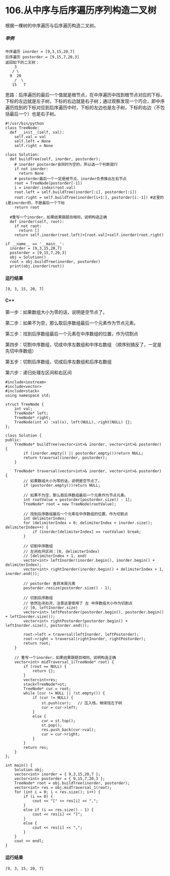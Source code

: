 # 106.从中序与后序遍历序列构造二叉树
根据一棵树的中序遍历与后序遍历构造二叉树。

##### 举例
    中序遍历 inorder = [9,3,15,20,7]
    后序遍历 postorder = [9,15,7,20,3]
    返回如下的二叉树：
        3
       / \
      9  20
        /  \
       15   7

思路：后序遍历的最后一个值就是根节点，在中序遍历中找到根节点对应的下标，下标的左边就是左子树，下标的右边就是右子树；通过观察发现一个巧合，即中序遍历找到的下标对应到后序遍历中时，下标的左边也是左子树，下标的右边（不包括最后一个）也是右子树。

    #!/usr/bin/python
    class TreeNode:
      def __init__(self, val):
        self.val = val
        self.left = None
        self.right = None

    class Solution:
      def buildTree(self, inorder, postorder):
        # inorder postorder会同时为空的，所以选一个判断就行
        if not inorder:
          return None
        # postorder最后一个一定是根节点，inorder负责推出左右节点
        root = TreeNode(postorder[-1])
        i = inorder.index(root.val)
        root.left = self.buildTree(inorder[:i], postorder[:i])
        root.right = self.buildTree(inorder[i+1:], postorder[i:-1]) #这里的i是inorder的，不是最后一个下标
        return root
      
      #重写一个inorder，如果结果跟题目相同，说明构造正确
      def inorder(self, root):
        if not root:
          return []
        return self.inorder(root.left)+[root.val]+self.inorder(root.right)

    if __name__ == '__main__':
      inorder = [9,3,15,20,7]
      postorder = [9,15,7,20,3]
      obj = Solution()
      root = obj.buildTree(inorder, postorder)
      print(obj.inorder(root))
      
#### 运行结果
    [9, 3, 15, 20, 7]

#### C++

第一步：如果数组大小为零的话，说明是空节点了。

第二步：如果不为空，那么取后序数组最后一个元素作为节点元素。

第三步：找到后序数组最后一个元素在中序数组的位置，作为切割点

第四步：切割中序数组，切成中序左数组和中序右数组 （顺序别搞反了，一定是先切中序数组）

第五步：切割后序数组，切成后序左数组和后序右数组

第六步：递归处理左区间和右区间

    #include<iostream>
    #include<vector>
    #include<stack>
    using namespace std;

    struct TreeNode {
        int val;
        TreeNode* left;
        TreeNode* right;
        TreeNode(int x) :val(x), left(NULL), right(NULL) {};
    };

    class Solution {
    public:
        TreeNode* buildTree(vector<int>& inorder, vector<int>& postorder) {
            if (inorder.empty() || postorder.empty())return NULL;
            return traversal(inorder, postorder);
        }

        TreeNode* traversal(vector<int>& inorder, vector<int>& postorder) {
            // 如果数组大小为零的话，说明是空节点了。
            if (postorder.empty())return NULL;

            // 如果不为空，那么取后序数组最后一个元素作为节点元素。
            int rootValue = postorder[postorder.size() - 1];
            TreeNode* root = new TreeNode(rootValue);

            // 找到后序数组最后一个元素在中序数组的位置，作为切割点
            int delimiterIndex;
            for (delimiterIndex = 0; delimiterIndex < inorder.size(); delimiterIndex++) {
                if (inorder[delimiterIndex] == rootValue) break;
            }

            // 切割中序数组
            // 左闭右开区间：[0, delimiterIndex)
            // [delimiterIndex + 1, end)
            vector<int> leftInorder(inorder.begin(), inorder.begin() + delimiterIndex);
            vector<int> rightInorder(inorder.begin() + delimiterIndex + 1, inorder.end());

            // postorder 舍弃末尾元素
            postorder.resize(postorder.size() - 1);

            // 切割后序数组
            // 依然左闭右开，注意这里使用了 左 中序数组大小作为切割点
            // [0, leftInorder.size)
            vector<int> leftPostorder(postorder.begin(), postorder.begin() + leftInorder.size());
            vector<int> rightPostorder(postorder.begin() + leftInorder.size(), postorder.end());

            root->left = traversal(leftInorder, leftPostorder);
            root->right = traversal(rightInorder, rightPostorder);
            return root;
        }

        // 重写一个inorder，如果结果跟题目相同，说明构造正确
        vector<int> midTraversal_1(TreeNode* root) {
            if (root == NULL) {
                return {};
            }
            vector<int>res;
            stack<TreeNode*>st;
            TreeNode* cur = root;
            while (cur != NULL || !st.empty()) {
                if (cur != NULL) {
                    st.push(cur);   // 压入栈，继续找左子树
                    cur = cur->left;
                }
                else {
                    cur = st.top();
                    st.pop();
                    res.push_back(cur->val);
                    cur = cur->right;
                }
            }
            return res;
        }
    };

    int main() {
        Solution obj;
        vector<int> inorder = { 9,3,15,20,7 };
        vector<int> postorder = { 9,15,7,20,3 };
        TreeNode* root = obj.buildTree(inorder, postorder);
        vector<int> res = obj.midTraversal_1(root);
        for (int i = 0; i < res.size(); i++) {
            if (i == 0) {
                cout << "[" << res[i] << ",";
            }
            else if (i == res.size() - 1) {
                cout << res[i] << "]";
            }
            else {
                cout << res[i] << ",";
            }
        }
        cout << endl;
    }
    
#### 运行结果
    [9, 3, 15, 20, 7]
